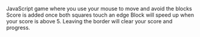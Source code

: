 JavaScript game where you use your mouse to move and avoid the blocks
Score is added once both squares touch an edge
Block will speed up when your score is above 5.
Leaving the border will clear your score and progress.
